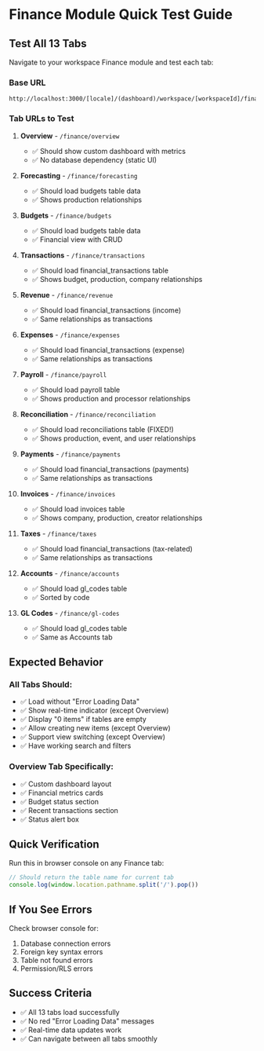 # Finance Module Quick Test Guide

## Test All 13 Tabs

Navigate to your workspace Finance module and test each tab:

### Base URL
```
http://localhost:3000/[locale]/(dashboard)/workspace/[workspaceId]/finance/[tab]
```

### Tab URLs to Test

1. **Overview** - `/finance/overview`
   - ✅ Should show custom dashboard with metrics
   - ✅ No database dependency (static UI)

2. **Forecasting** - `/finance/forecasting`
   - ✅ Should load budgets table data
   - ✅ Shows production relationships

3. **Budgets** - `/finance/budgets`
   - ✅ Should load budgets table data
   - ✅ Financial view with CRUD

4. **Transactions** - `/finance/transactions`
   - ✅ Should load financial_transactions table
   - ✅ Shows budget, production, company relationships

5. **Revenue** - `/finance/revenue`
   - ✅ Should load financial_transactions (income)
   - ✅ Same relationships as transactions

6. **Expenses** - `/finance/expenses`
   - ✅ Should load financial_transactions (expense)
   - ✅ Same relationships as transactions

7. **Payroll** - `/finance/payroll`
   - ✅ Should load payroll table
   - ✅ Shows production and processor relationships

8. **Reconciliation** - `/finance/reconciliation`
   - ✅ Should load reconciliations table (FIXED!)
   - ✅ Shows production, event, and user relationships

9. **Payments** - `/finance/payments`
   - ✅ Should load financial_transactions (payments)
   - ✅ Same relationships as transactions

10. **Invoices** - `/finance/invoices`
    - ✅ Should load invoices table
    - ✅ Shows company, production, creator relationships

11. **Taxes** - `/finance/taxes`
    - ✅ Should load financial_transactions (tax-related)
    - ✅ Same relationships as transactions

12. **Accounts** - `/finance/accounts`
    - ✅ Should load gl_codes table
    - ✅ Sorted by code

13. **GL Codes** - `/finance/gl-codes`
    - ✅ Should load gl_codes table
    - ✅ Same as Accounts tab

## Expected Behavior

### All Tabs Should:
- ✅ Load without "Error Loading Data"
- ✅ Show real-time indicator (except Overview)
- ✅ Display "0 items" if tables are empty
- ✅ Allow creating new items (except Overview)
- ✅ Support view switching (except Overview)
- ✅ Have working search and filters

### Overview Tab Specifically:
- ✅ Custom dashboard layout
- ✅ Financial metrics cards
- ✅ Budget status section
- ✅ Recent transactions section
- ✅ Status alert box

## Quick Verification

Run this in browser console on any Finance tab:
```javascript
// Should return the table name for current tab
console.log(window.location.pathname.split('/').pop())
```

## If You See Errors

Check browser console for:
1. Database connection errors
2. Foreign key syntax errors
3. Table not found errors
4. Permission/RLS errors

## Success Criteria
- ✅ All 13 tabs load successfully
- ✅ No red "Error Loading Data" messages
- ✅ Real-time data updates work
- ✅ Can navigate between all tabs smoothly
